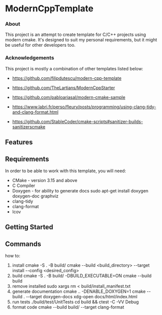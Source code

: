 # ModernCppTemplate 

### About 
This project is an attempt to create template for C/C++ projects using modern cmake. It's designed to suit my personal requirements, but it might be useful for other developers too. 
### Acknowledgements 
This project is mostly a combination of other templates listed below: 
* https://github.com/filipdutescu/modern-cpp-template 
* https://github.com/TheLartians/ModernCppStarter 
* https://github.com/pabloariasal/modern-cmake-sample 


* https://www.labri.fr/perso/fleury/posts/programming/using-clang-tidy-and-clang-format.html
* https://github.com/StableCoder/cmake-scripts#sanitizer-builds-sanitizerscmake
## Features 

## Requirements 
In order to be able to work with this template, you will need: 
* CMake - version 3.15 and above 
* C Compiler 
* Doxygen - for ability to generate docs
sudo apt-get install doxygen doxygen-doc graphviz 
* clang-tidy
* clang-format
* lcov
## Getting Started 

## Commands 
how to: 
1. install 
cmake -S . -B build/ 
cmake --build <build_directory> --target install --config <desired_config> 
2. build 
cmake -S . -B build/ -DBUILD_EXECUTABLE=ON 
cmake --build build 
3. remove installed 
sudo xargs rm < build/install_manifest.txt 
4. generate documentation
cmake .. -DENABLE_DOXYGEN=1
cmake --build . --target doxygen-docs
xdg-open docs/html/index.html 
5. run tests
./build/test/UnitTests
cd build && ctest -C -VV Debug
6. format code
cmake --build build/ --target clang-format
